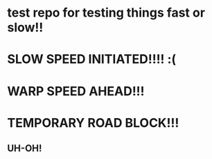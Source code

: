 # test repo for testing things fast or slow!!
# SLOW SPEED INITIATED!!!! :(
# WARP SPEED AHEAD!!!
# TEMPORARY ROAD BLOCK!!!
## UH-OH!
